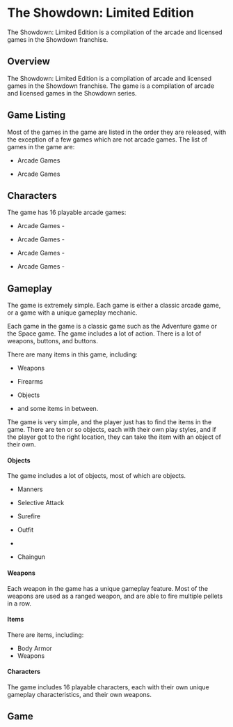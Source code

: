 # The Showdown: Limited Edition

The Showdown: Limited Edition is a compilation of the arcade and licensed games in the Showdown franchise.

## Overview

The Showdown: Limited Edition is a compilation of arcade and licensed games in the Showdown franchise. The game is a compilation of arcade and licensed games in the Showdown series.

## Game Listing

Most of the games in the game are listed in the order they are released, with the exception of a few games which are not arcade games. The list of games in the game are:

*   Arcade Games

*   Arcade Games

## Characters

The game has 16 playable arcade games:

*   Arcade Games -  

*   Arcade Games -  
*   Arcade Games -  
*   Arcade Games -  

## Gameplay

The game is extremely simple. Each game is either a classic arcade game, or a game with a unique gameplay mechanic.

Each game in the game is a classic game such as the Adventure game or the Space game. The game includes a lot of action. There is a lot of weapons, buttons, and buttons.

There are many items in this game, including:

*   Weapons

*   Firearms

*   Objects

*   and some items in between.

The game is very simple, and the player just has to find the items in the game. There are ten or so objects, each with their own play styles, and if the player got to the right location, they can take the item with an object of their own.

#### Objects

The game includes a lot of objects, most of which are objects.

*   Manners

*   Selective Attack
*   Surefire
*   Outfit
*  
*   Chaingun

#### Weapons

Each weapon in the game has a unique gameplay feature. Most of the weapons are used as a ranged weapon, and are able to fire multiple pellets in a row.

#### Items

There are items, including:

*   Body Armor
*   Weapons

#### Characters

The game includes 16 playable characters, each with their own unique gameplay characteristics, and their own weapons.

## Game